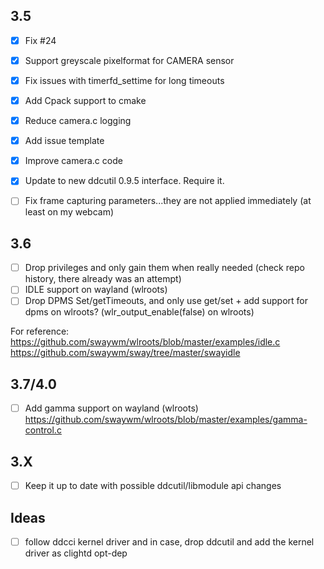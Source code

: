 ## 3.5
- [x] Fix #24
- [x] Support greyscale pixelformat for CAMERA sensor
- [x] Fix issues with timerfd_settime for long timeouts
- [x] Add Cpack support to cmake
- [x] Reduce camera.c logging
- [x] Add issue template
- [x] Improve camera.c code
- [x] Update to new ddcutil 0.9.5 interface. Require it.

- [ ] Fix frame capturing parameters...they are not applied immediately (at least on my webcam)

## 3.6
- [ ] Drop privileges and only gain them when really needed (check repo history, there already was an attempt)
- [ ] IDLE support on wayland (wlroots)
- [ ] Drop DPMS Set/getTimeouts, and only use get/set + add support for dpms on wlroots? (wlr_output_enable(false) on wlroots)

For reference:  
https://github.com/swaywm/wlroots/blob/master/examples/idle.c  
https://github.com/swaywm/sway/tree/master/swayidle  

## 3.7/4.0
- [ ] Add gamma support on wayland (wlroots)
https://github.com/swaywm/wlroots/blob/master/examples/gamma-control.c

## 3.X
- [ ] Keep it up to date with possible ddcutil/libmodule api changes

## Ideas
- [ ] follow ddcci kernel driver and in case, drop ddcutil and add the kernel driver as clightd opt-dep
